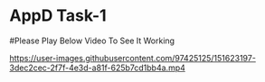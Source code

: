 # AppD Task-1
#Please Play Below Video To See It Working




https://user-images.githubusercontent.com/97425125/151623197-3dec2cec-2f7f-4e3d-a81f-625b7cd1bb4a.mp4

